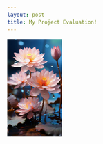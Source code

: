 ```yaml
---  
layout: post  
title: My Project Evaluation!
---    
```


<img src="/images/lotus_pfp.jpg" alt="sunflower" style="width:25%;">
